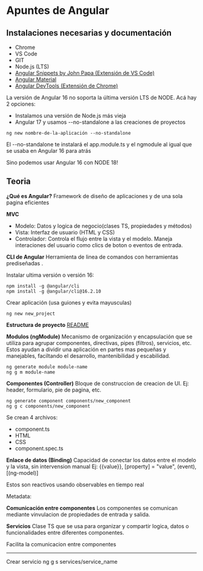 # Apuntes de Angular

## Instalaciones necesarias y documentación
* Chrome
* VS Code
* GIT
* Node.js (LTS)
* [Angular Snippets by John Papa (Extensión de VS Code)](https://marketplace.visualstudio.com/items?itemName=johnpapa.Angular2)
* [Angular Material](https://material.angular.io/)
* [Angular DevTools (Extensión de Chrome)](https://chrome.google.com/webstore/detail/angular-devtools/ienfalfjdbdpebioblfackkekamfmbnh)

La versión de Angular 16 no soporta la última versión LTS de NODE. Acá hay 2 opciones:
* Instalamos una versión de Node.js más vieja
* Angular 17 y usamos --no-standalone a las creaciones de proyectos

```shell
ng new nombre-de-la-aplicación --no-standalone
```
El --no-standalone te instalará el app.module.ts y el ngmodule al igual que se usaba en Angular 16 para atrás

Sino podemos usar Angular 16 con NODE 18!


## Teoria

**¿Qué es Angular?**
Framework de diseño de aplicaciones y de una sola pagina eficientes

**MVC**
* Modelo: Datos y logica de negocio(clases TS, propiedades y métodos)
* Vista: Interfaz de usuario (HTML y CSS)
* Controlador: Controla el flujo entre la vista y el modelo. Maneja interaciones del usuario como clics de boton o eventos de entrada.


**CLI de Angular**
Herramienta de linea de comandos con herramientas prediseñadas .

Instalar ultima versión o versión 16: 
```shell
npm install -g @angular/cli
npm install -g @angular/cli@16.2.10
```

Crear aplicación (usa guiones y evita mayusculas)
```shell
ng new new_project
```

**Estructura de proyecto**
[README](https://baguilar6174.medium.com/estructura-base-para-cualquier-proyecto-de-angular-6a035a27bfcf)

**Modulos (ngModule)**
Mecanismo de organización y encapsulación que se utiliza para agrupar componentes, directivas, pipes (filtros), servicios, etc. Estos ayudan a dividir una aplicación en partes mas pequeñas y  manejables, faciltando el desarrollo, mantenibilidad y escabilidad.

```shell
ng generate module module-name
ng g m module-name
```
**Componentes (Controller)**
Bloque de construccion de creacion de UI.  Ej: header, formulario, pie de pagina, etc.
```shell
ng generate component components/new_component
ng g c components/new_component
```
Se crean 4 archivos:
* component.ts
* HTML
* CSS
* component.spec.ts


**Enlace de datos (Binding)**
Capacidad de conectar los datos entre el modelo y la vista, sin intervension manual
Ej: {{value}}, [property] = "value", (event), [(ng-model)]

Estos son reactivos usando observables en tiempo real


Metadata:


**Comunicación entre componentes**
Los componentes se comunican mediante vinvulacion de propiedades de entrada y salida.

**Servicios**
Clase TS que se usa para organizar y compartir logica, datos o funcionalidades entre diferentes componentes.

Facilita la comunicacion entre componentes













---

Crear servicio
ng g s services/service_name